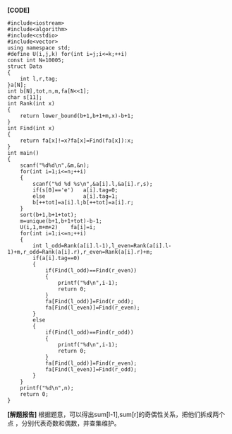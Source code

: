 **[CODE]**

	#include<iostream>
	#include<algorithm>
	#include<cstdio>
	#include<vector>
	using namespace std;
	#define U(i,j,k) for(int i=j;i<=k;++i)
	const int N=10005;
	struct Data
	{
		int l,r,tag;
	}a[N];
	int b[N],tot,n,m,fa[N<<1];
	char s[11];
	int Rank(int x)
	{
		return lower_bound(b+1,b+1+m,x)-b+1;
	}
	int Find(int x)
	{
		return fa[x]!=x?fa[x]=Find(fa[x]):x;
	}
	int main()
	{
		scanf("%d%d\n",&m,&n);
		for(int i=1;i<=n;++i)
		{
			scanf("%d %d %s\n",&a[i].l,&a[i].r,s);
			if(s[0]=='e')	a[i].tag=0;
			else			a[i].tag=1;
			b[++tot]=a[i].l;b[++tot]=a[i].r;
		}
		sort(b+1,b+1+tot);
		m=unique(b+1,b+1+tot)-b-1;
		U(i,1,m+m+2)	fa[i]=i;
		for(int i=1;i<=n;++i)
		{
			int l_odd=Rank(a[i].l-1),l_even=Rank(a[i].l-1)+m,r_odd=Rank(a[i].r),r_even=Rank(a[i].r)+m;
			if(a[i].tag==0)
			{
				if(Find(l_odd)==Find(r_even))
				{
					printf("%d\n",i-1);
					return 0;
				}
				fa[Find(l_odd)]=Find(r_odd);
				fa[Find(l_even)]=Find(r_even);
			}
			else
			{
				if(Find(l_odd)==Find(r_odd))
				{
					printf("%d\n",i-1);
					return 0;
				}
				fa[Find(l_odd)]=Find(r_even);
				fa[Find(l_even)]=Find(r_odd);
			}
		}
		printf("%d\n",n);
		return 0;
	}
	
 **[解题报告]**
 根据题意，可以得出sum[l-1],sum[r]的奇偶性关系，把他们拆成两个点 ，分别代表奇数和偶数，并查集维护。
